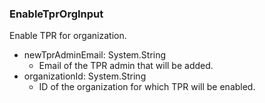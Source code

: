 ### EnableTprOrgInput
Enable TPR for organization.

- newTprAdminEmail: System.String
  - Email of the TPR admin that will be added.
- organizationId: System.String
  - ID of the organization for which TPR will be enabled.
